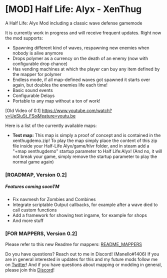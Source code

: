 # [MOD] Half Life: Alyx - XenThug
A Half Life: Alyx Mod including a classic wave defense gamemode

It is currently work in progress and will receive frequent updates. 
Right now the mod supports:
- Spawning different kind of waves, respawning new enemies when nobody is alive anymore
- Drops polymer as a currency on the death of an enemy (now with configurable drop chance)
- Has vending machines at which the player can buy any item defined by the mapper for polymer
- Endless mode, if all map-defined waves got spawned it starts over again, but doubles the enemies life each time!
- Basic sound events
- Configurable Delays
- Portable to any map without a ton of work!

[Old Video of 0.1]
https://www.youtube.com/watch?v=UeSIuSt_FSo&feature=youtu.be

Here is a list of the currently available maps:

- **Test map:** This map is simply a proof of concept and is contained in the xenthugdemo.zip! To play the map simply place the content of this zip file inside your Half-Life Alyx/game/hlvr folder, and in steam add a "+map xenthugdemo" startup parameter to Half Life:Alyx! (And no, it will not break your game, simply remove the startup parameter to play the normal game again)

### [ROADMAP, Version 0.2]

##### Features coming soonTM
- Fix navmesh for Zombies and Combines
- Integrate scriptable Output callbacks, for example after a wave died to call custom functions
- Add a framework for showing text ingame, for example for shops
- And more stuff


### [FOR MAPPERS, Version 0.2]
Please refer to this new Readme for mappers: [README_MAPPERS](https://github.com/Manello/hla_mod_XenThug/blob/master/README_MAPPERS.md)

Do you have questions? Reach out to me in Discord! (Manello#1406)
If you are in general interested in updates for this and my future mods follow me on [Twitter](https://twitter.com/manellomb/)!
And if you have questions about mapping or modding in general, please join this [Discord](https://discord.gg/Yt86zaG)!
